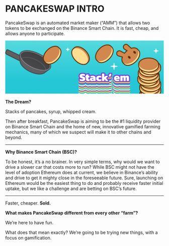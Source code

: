 # PANCAKESWAP INTRO

PancakeSwap is an automated market maker \(“AMM”\) that allows two tokens to be exchanged on the Binance Smart Chain. It is fast, cheap, and allows anyone to participate.

![](.gitbook/assets/1500x500.jpeg)

**The Dream?**  


Stacks of pancakes, syrup, whipped cream.   


Then after breakfast, PancakeSwap is aiming to be the \#1 liquidity provider on Binance Smart Chain and the home of new, innovative gamified farming mechanics, many of which we suspect will make it to other chains and beyond.   
****

**Why Binance Smart Chain \(BSC\)?**  


To be honest, it’s a no brainer. In very simple terms, why would we want to drive a slower car that costs more to run? While BSC might not have the level of adoption Ethereum does at current, we believe in Binance’s ability and drive to get it mighty close in the foreseeable future. Sure, launching on Ethereum would be the easiest thing to do and probably receive faster initial uptake, but we like a challenge and are betting on BSC’s future.   
****

Faster, cheaper. **Sold.**  


**What makes PancakeSwap different from every other “farm”?**  


We’re here to have fun.   


What does that mean exactly? We’re going to be trying new things, with a focus on gamification.

